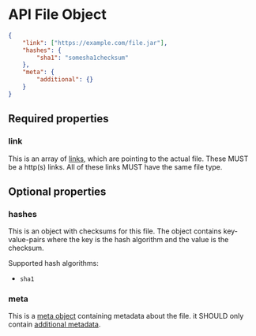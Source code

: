 # API File Object

```json
{
    "link": ["https://example.com/file.jar"],
    "hashes": {
        "sha1": "somesha1checksum"
    },
    "meta": {
        "additional": {}
    }
}
```

## Required properties

### link

This is an array of [links](../concepts/links.md), which are pointing to the actual file. These MUST be a http(s) links.
All of these links MUST have the same file type.

## Optional properties

### hashes

This is an object with checksums for this file. The object contains key-value-pairs where the key is the hash algorithm and the
value is the checksum. 

Supported hash algorithms:
- `sha1`

### meta

This is a [meta object](meta.md) containing metadata about the file. it SHOULD only contain [additional metadata](meta.md#additional).